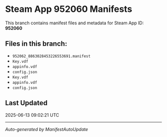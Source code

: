 # Steam App 952060 Manifests

This branch contains manifest files and metadata for Steam App ID: **952060**

## Files in this branch:
- `952062_8863028453226553691.manifest`
- `Key.vdf`
- `appinfo.vdf`
- `config.json`
- `Key.vdf`
- `appinfo.vdf`
- `config.json`

## Last Updated
2025-06-13 09:02:21 UTC

---
*Auto-generated by ManifestAutoUpdate*
